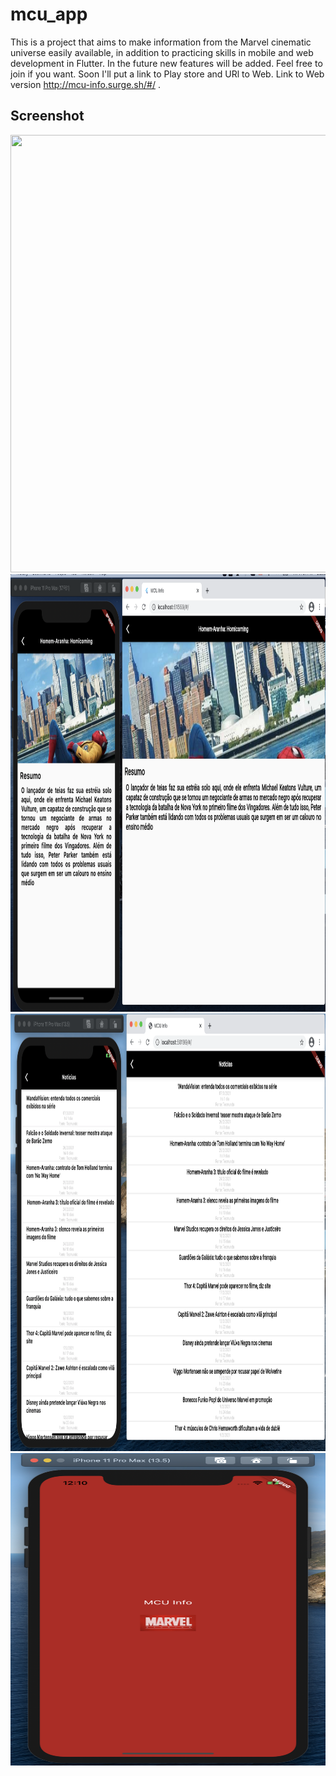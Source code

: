 # mcu_app

This is a project that aims to make information from the Marvel cinematic universe easily available, in addition to practicing skills in mobile and web development in Flutter. In the future new features will be added. Feel free to join if you want. Soon I'll put a link to Play store and URl to Web. Link to Web version http://mcu-info.surge.sh/#/ .

## Screenshot
<img src="images/main_app.png" width = "800px" height="700px"/><img src="images/detail_app.png" width = "800px" height="700px"/>
<img src="images/new_app.png" width = "800px" height="700px"/><img src="images/splash_app.png" width = "600px" height="500px"/>
